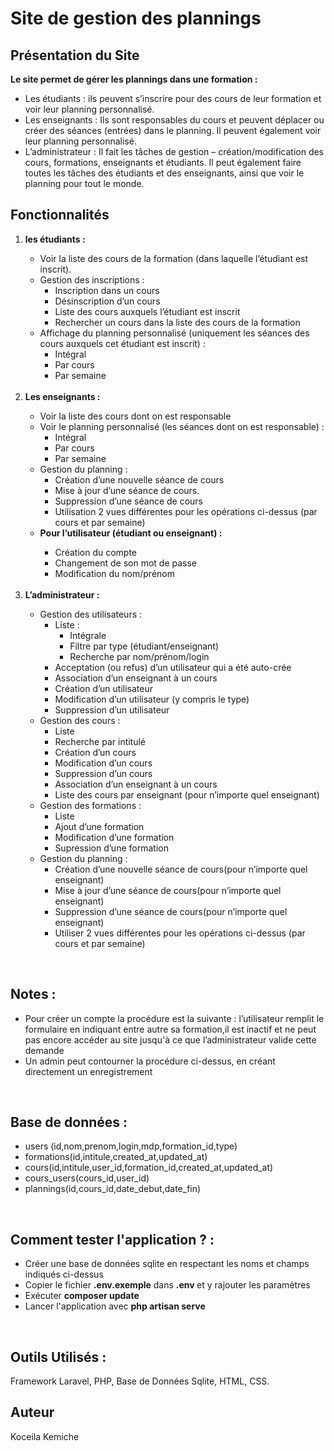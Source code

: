 
# Site de gestion des plannings


## Présentation du Site
<p> <strong> Le site permet de gérer les plannings dans une formation : </strong></p>
<ul>
<li>Les étudiants : ils peuvent s’inscrire pour des cours de leur formation et voir leur planning personnalisé.
</li>
<li>Les enseignants : Ils sont responsables du cours et peuvent déplacer ou créer des séances (entrées) dans le planning. Il
peuvent également voir leur planning personnalisé.</li>
 <li>L’administrateur : Il fait les tâches de gestion – création/modification des cours, formations, enseignants et étudiants. Il
peut également faire toutes les tâches des étudiants et des enseignants, ainsi que voir le planning pour tout le monde.</li>
 </ul>
 
## Fonctionnalités
<ol>
    <li>
       <strong>les étudiants : </strong></li>
    
<ul>
 <li> Voir la liste des cours de la formation (dans laquelle l’étudiant est inscrit).
   
 </li>
   
 <li>Gestion des inscriptions :
    <ul> 
      <li>Inscription dans un cours</li>
      <li>Désinscription d’un cours</li>
      <li>Liste des cours auxquels l’étudiant est inscrit</li>
      <li>Rechercher un cours dans la liste des cours de la formation</li> 

   </ul> 
   
   
 </li>

 <li> Affichage du planning personnalisé (uniquement les séances des cours auxquels cet étudiant est inscrit) :

  <ul> 
      <li>Intégral</li>
      <li>Par cours</li>
      <li>Par semaine</li>


   </ul>  
   </li>
      
 </ul>
 
 </br>
 <li><strong> Les enseignants : </strong></li>
 <ul>
    <li>Voir la liste des cours dont on est responsable</li>
 <li> Voir le planning personnalisé (les séances dont on est responsable) :

  <ul> 
      <li>Intégral</li>
      <li>Par cours</li>
      <li>Par semaine</li>


   </ul>  
 </li> 
 <li> Gestion du planning :

   <ul> 
      <li>Création d’une nouvelle séance de cours</li>
      <li>Mise à jour d’une séance de cours.</li>
      <li>Suppression d’une séance de cours</li>
      <li>Utilisation 2 vues différentes pour les opérations ci-dessus (par cours et par semaine)</li>


   </ul>  
 </li> 
  <li><strong> Pour l’utilisateur (étudiant ou enseignant) : </strong></li>
      <ul> 
      <li>Création du compte</li>
      <li>Changement de son mot de passe</li>
      <li>Modification du nom/prénom</li>


   </ul> 

   </ul>
   </br>
 <li><strong> L’administrateur : </strong></li>
 <ul>
 
 <li> Gestion des utilisateurs :
    <ul> 
 <li>Liste :
    <ul> 
      <li>Intégrale</li>
      <li>Filtre par type (étudiant/enseignant)</li>
      <li>Recherche par nom/prénom/login</li>

   </ul> 
   
   
 </li>
      <li>Acceptation (ou refus) d’un utilisateur qui a été auto-crée</li>
      <li>Association d’un enseignant à un cours</li>
      <li>Création d’un utilisateur</li>
      <li>Modification d’un utilisateur (y compris le type)</li>
      <li>Suppression d’un utilisateur</li>
        
      
   </ul>    
 </li>
 
 <li> Gestion des cours :
    <ul> 
      <li>Liste</li>
      <li>Recherche par intitulé</li>
      <li>Création d’un cours</li>
      <li>Modification d’un cours</li>
      <li>Suppression d’un cours</li>
     <li>Association d’un enseignant à un cours</li>
     <li>Liste des cours par enseignant (pour n’importe quel enseignant)</li>
   </ul>   
    
 </li>
 
  <li> Gestion des formations :
    <ul> 
      <li>Liste</li>
      <li>Ajout d’une formation</li>
      <li>Modification d’une formation</li> 
      <li>Supression d’une formation</li>
   </ul>   
    
 </li>
 
   <li> Gestion du planning :
    <ul> 
      <li>Création d’une nouvelle séance de cours(pour n’importe quel enseignant)</li>
      <li>Mise à jour d’une séance de cours(pour n’importe quel enseignant)</li>
      <li>Suppression d’une séance de cours(pour n’importe quel enseignant)</li> 
      <li>Utiliser 2 vues différentes pour les opérations ci-dessus (par cours et par semaine)</li>
   </ul>   
    
 </li>



</ul>
 
 
 </ol>
 </br>
 
 ## Notes :
<ul>
    <li>Pour créer un compte la procédure est la suivante : l’utilisateur remplit le formulaire en indiquant entre autre sa
formation,il est inactif et ne peut pas encore accéder au site jusqu'à ce que  l’administrateur valide cette demande </li> 
    <li>Un admin peut contourner la procédure ci-dessus, en créant directement un enregistrement</li>

 </ul>

<br/>
 
## Base de données :
<ul>
    <li>users (id,nom,prenom,login,mdp,formation_id,type)
</li> 
    <li>formations(id,intitule,created_at,updated_at)
</li>
    <li>cours(id,intitule,user_id,formation_id,created_at,updated_at)
</li>
    <li>cours_users(cours_id,user_id)</li>
    </li>
    <li>plannings(id,cours_id,date_debut,date_fin)</li>
 </ul>

<br/>

## Comment tester l'application ? :
<ul>
    <li>Créer une base de données sqlite en respectant les noms et champs indiqués ci-dessus </li> 
    <li>Copier le fichier <strong>.env.exemple</strong> dans <strong> .env </strong> et y rajouter les paramètres </li>
    <li>Exécuter <strong>composer update </strong></li>
    <li>Lancer l'application avec <strong> php artisan serve </strong></li>
 </ul>

<br/>

## Outils Utilisés :

Framework Laravel, PHP, Base de Données Sqlite, HTML, CSS. 


## Auteur
Koceila Kemiche
